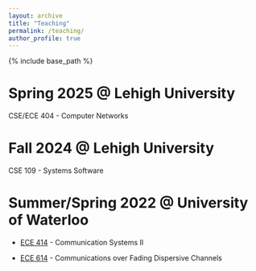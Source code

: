```yaml
---
layout: archive
title: "Teaching"
permalink: /teaching/
author_profile: true
---
```

{% include base_path %}

Spring 2025 @ Lehigh University
========
CSE/ECE 404 - Computer Networks

Fall 2024 @ Lehigh University
========
CSE 109 - Systems Software

Summer/Spring 2022 @ University of Waterloo
========
* [ECE 414](https://uwflow.com/course/ece414) - Communication Systems II

* [ECE 614](https://uwflow.com/course/ece614) - Communications over Fading Dispersive Channels

